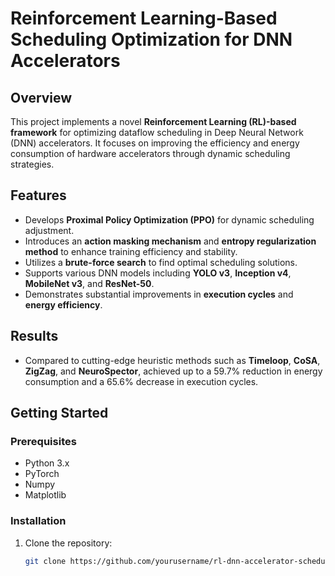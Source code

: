 # Reinforcement Learning-Based Scheduling Optimization for DNN Accelerators

## Overview
This project implements a novel **Reinforcement Learning (RL)-based framework** for optimizing dataflow scheduling in Deep Neural Network (DNN) accelerators. It focuses on improving the efficiency and energy consumption of hardware accelerators through dynamic scheduling strategies.

## Features
- Develops **Proximal Policy Optimization (PPO)** for dynamic scheduling adjustment.
- Introduces an **action masking mechanism** and **entropy regularization method** to enhance training efficiency and stability.
- Utilizes a **brute-force search** to find optimal scheduling solutions.
- Supports various DNN models including **YOLO v3**, **Inception v4**, **MobileNet v3**, and **ResNet-50**.
- Demonstrates substantial improvements in **execution cycles** and **energy efficiency**.

## Results
- Compared to cutting-edge heuristic methods such as **Timeloop**, **CoSA**, **ZigZag**, and **NeuroSpector**, achieved up to a 59.7% reduction in energy consumption and a 65.6% decrease in execution cycles.

## Getting Started

### Prerequisites
- Python 3.x
- PyTorch
- Numpy
- Matplotlib

### Installation
1. Clone the repository:
   ```bash
   git clone https://github.com/yourusername/rl-dnn-accelerator-scheduling.git

